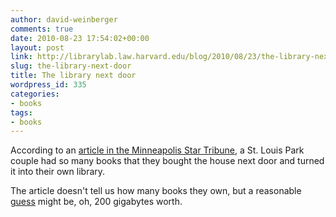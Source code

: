 ```yaml
---
author: david-weinberger
comments: true
date: 2010-08-23 17:54:02+00:00
layout: post
link: http://librarylab.law.harvard.edu/blog/2010/08/23/the-library-next-door/
slug: the-library-next-door
title: The library next door
wordpress_id: 335
categories:
- books
tags:
- books
---
```


According to an [article in the Minneapolis Star Tribune](http://www.startribune.com/lifestyle/homegarden/101181499.html), a St. Louis Park couple had so many books that they bought the house next door and turned it into their own library.

The article doesn't tell us how many books they own, but a reasonable [guess](http://en.wikipedia.org/wiki/Comparison_of_e-book_formats) might be, oh, 200 gigabytes worth.
